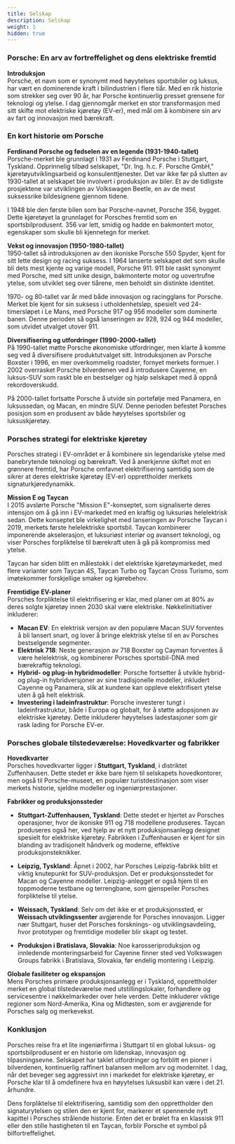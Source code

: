 ```yaml
---
title: Selskap
description: Selskap
weight: 1
hidden: true
---
```


### Porsche: En arv av fortreffelighet og dens elektriske fremtid

**Introduksjon**  
Porsche, et navn som er synonymt med høyytelses sportsbiler og luksus, har vært en dominerende kraft i bilindustrien i flere tiår. Med en rik historie som strekker seg over 90 år, har Porsche kontinuerlig presset grensene for teknologi og ytelse. I dag gjennomgår merket en stor transformasjon med sitt skifte mot elektriske kjøretøy (EV-er), med mål om å kombinere sin arv av fart og innovasjon med bærekraft.

### En kort historie om Porsche

**Ferdinand Porsche og fødselen av en legende (1931-1940-tallet)**  
Porsche-merket ble grunnlagt i 1931 av Ferdinand Porsche i Stuttgart, Tyskland. Opprinnelig tilbød selskapet, "Dr. Ing. h.c. F. Porsche GmbH," kjøretøyutviklingsarbeid og konsulenttjenester. Det var ikke før på slutten av 1930-tallet at selskapet ble involvert i produksjon av biler. Et av de tidligste prosjektene var utviklingen av Volkswagen Beetle, en av de mest suksessrike bildesignene gjennom tidene.

I 1948 ble den første bilen som bar Porsche-navnet, Porsche 356, bygget. Dette kjøretøyet la grunnlaget for Porsches fremtid som en sportsbilprodusent. 356 var lett, smidig og hadde en bakmontert motor, egenskaper som skulle bli kjennetegn for merket.

**Vekst og innovasjon (1950-1980-tallet)**  
1950-tallet så introduksjonen av den ikoniske Porsche 550 Spyder, kjent for sitt lette design og racing suksess. I 1964 lanserte selskapet det som skulle bli dets mest kjente og varige modell, Porsche 911. 911 ble raskt synonymt med Porsche, med sitt unike design, bakmonterte motor og uovertrufne ytelse, som utviklet seg over tiårene, men beholdt sin distinkte identitet.

1970- og 80-tallet var år med både innovasjon og racingglans for Porsche. Merket ble kjent for sin suksess i utholdenhetsløp, spesielt ved 24-timersløpet i Le Mans, med Porsche 917 og 956 modeller som dominerte banen. Denne perioden så også lanseringen av 928, 924 og 944 modeller, som utvidet utvalget utover 911.

**Diversifisering og utfordringer (1990-2000-tallet)**  
På 1990-tallet møtte Porsche økonomiske utfordringer, men klarte å komme seg ved å diversifisere produktutvalget sitt. Introduksjonen av Porsche Boxster i 1996, en mer overkommelig roadster, fornyet merkets formuer. I 2002 overrasket Porsche bilverdenen ved å introdusere Cayenne, en luksus-SUV som raskt ble en bestselger og hjalp selskapet med å oppnå rekordoverskudd.

På 2000-tallet fortsatte Porsche å utvide sin portefølje med Panamera, en luksussedan, og Macan, en mindre SUV. Denne perioden befestet Porsches posisjon som en produsent av både høyytelses sportsbiler og luksuskjøretøy.

### Porsches strategi for elektriske kjøretøy

Porsches strategi i EV-området er å kombinere sin legendariske ytelse med banebrytende teknologi og bærekraft. Ved å anerkjenne skiftet mot en grønnere fremtid, har Porsche omfavnet elektrifisering samtidig som de sikrer at deres elektriske kjøretøy (EV-er) opprettholder merkets signaturkjøredynamikk.

**Mission E og Taycan**  
I 2015 avslørte Porsche "Mission E"-konseptet, som signaliserte deres intensjon om å gå inn i EV-markedet med en kraftig og luksuriøs helelektrisk sedan. Dette konseptet ble virkelighet med lanseringen av Porsche Taycan i 2019, merkets første helelektriske sportsbil. Taycan kombinerer imponerende akselerasjon, et luksuriøst interiør og avansert teknologi, og viser Porsches forpliktelse til bærekraft uten å gå på kompromiss med ytelse.

Taycan har siden blitt en målestokk i det elektriske kjøretøymarkedet, med flere varianter som Taycan 4S, Taycan Turbo og Taycan Cross Turismo, som imøtekommer forskjellige smaker og kjørebehov.

**Fremtidige EV-planer**  
Porsches forpliktelse til elektrifisering er klar, med planer om at 80% av deres solgte kjøretøy innen 2030 skal være elektriske. Nøkkelinitiativer inkluderer:

- **Macan EV**: En elektrisk versjon av den populære Macan SUV forventes å bli lansert snart, og lover å bringe elektrisk ytelse til en av Porsches bestselgende segmenter.
- **Elektrisk 718**: Neste generasjon av 718 Boxster og Cayman forventes å være helelektrisk, og kombinerer Porsches sportsbil-DNA med bærekraftig teknologi.
- **Hybrid- og plug-in hybridmodeller**: Porsche fortsetter å utvikle hybrid- og plug-in hybridversjoner av sine tradisjonelle modeller, inkludert Cayenne og Panamera, slik at kundene kan oppleve elektrifisert ytelse uten å gå helt elektrisk.
- **Investering i ladeinfrastruktur**: Porsche investerer tungt i ladeinfrastruktur, både i Europa og globalt, for å støtte adopsjonen av elektriske kjøretøy. Dette inkluderer høyytelses ladestasjoner som gir rask lading for Porsche EV-er.

### Porsches globale tilstedeværelse: Hovedkvarter og fabrikker

**Hovedkvarter**  
Porsches hovedkvarter ligger i **Stuttgart, Tyskland**, i distriktet Zuffenhausen. Dette stedet er ikke bare hjem til selskapets hovedkontorer, men også til Porsche-museet, en populær turistdestinasjon som viser merkets historie, sjeldne modeller og ingeniørprestasjoner.

**Fabrikker og produksjonssteder**  

- **Stuttgart-Zuffenhausen, Tyskland**: Dette stedet er hjertet av Porsches operasjoner, hvor de ikoniske 911 og 718 modellene produseres. Taycan produseres også her, ved hjelp av et nytt produksjonsanlegg designet spesielt for elektriske kjøretøy. Fabrikken i Zuffenhausen er kjent for sin blanding av tradisjonelt håndverk og moderne, effektive produksjonsteknikker.
  
- **Leipzig, Tyskland**: Åpnet i 2002, har Porsches Leipzig-fabrikk blitt et viktig knutepunkt for SUV-produksjon. Det er produksjonsstedet for Macan og Cayenne modeller. Leipzig-anlegget er også hjem til en toppmoderne testbane og terrengbane, som gjenspeiler Porsches forpliktelse til ytelse.

- **Weissach, Tyskland**: Selv om det ikke er et produksjonssted, er **Weissach utviklingssenter** avgjørende for Porsches innovasjon. Ligger nær Stuttgart, huser det Porsches forsknings- og utviklingsavdeling, hvor prototyper og fremtidige modeller blir skapt og testet.

- **Produksjon i Bratislava, Slovakia**: Noe karosseriproduksjon og innledende monteringsarbeid for Cayenne finner sted ved Volkswagen Groups fabrikk i Bratislava, Slovakia, før endelig montering i Leipzig.

**Globale fasiliteter og ekspansjon**  
Mens Porsches primære produksjonsanlegg er i Tyskland, opprettholder merket en global tilstedeværelse med utstillingslokaler, forhandlere og servicesentre i nøkkelmarkeder over hele verden. Dette inkluderer viktige regioner som Nord-Amerika, Kina og Midtøsten, som er avgjørende for Porsches salg og merkevekst.

### Konklusjon

Porsches reise fra et lite ingeniørfirma i Stuttgart til en global luksus- og sportsbilprodusent er en historie om lidenskap, innovasjon og tilpasningsevne. Selskapet har taklet utfordringer og forblitt en pioner i bilverdenen, kontinuerlig raffinert balansen mellom arv og modernitet. I dag, når det beveger seg aggressivt inn i markedet for elektriske kjøretøy, er Porsche klar til å omdefinere hva en høyytelses luksusbil kan være i det 21. århundre.

Dens forpliktelse til elektrifisering, samtidig som den opprettholder den signaturytelsen og stilen den er kjent for, markerer et spennende nytt kapittel i Porsches strålende historie. Enten det er brølet fra en klassisk 911 eller den stille hastigheten til en Taycan, forblir Porsche et symbol på bilfortreffelighet.